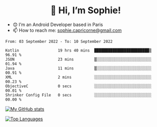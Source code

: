 <h1 align="center"> 👋 Hi, I’m Sophie! </h1>  

- 😊 I’m an Android Developer based in Paris
- 📫 How to reach me: sophie.capricorne@gmail.com


<!--START_SECTION:waka-->

```text
From: 03 September 2022 - To: 10 September 2022

Kotlin                 19 hrs 40 mins  ████████████████████████▒   96.91 %
JSON                   23 mins         ▒░░░░░░░░░░░░░░░░░░░░░░░░   01.94 %
Java                   11 mins         ▒░░░░░░░░░░░░░░░░░░░░░░░░   00.91 %
XML                    2 mins          ░░░░░░░░░░░░░░░░░░░░░░░░░   00.23 %
ObjectiveC             0 secs          ░░░░░░░░░░░░░░░░░░░░░░░░░   00.01 %
Shrinker Config File   0 secs          ░░░░░░░░░░░░░░░░░░░░░░░░░   00.00 %
```

<!--END_SECTION:waka-->

[![My GitHub stats](https://github-readme-stats.vercel.app/api?username=sophicapri&show_icons=true&theme=buefy)](https://github.com/anuraghazra/github-readme-stats)

[![Top Languages](https://github-readme-stats.vercel.app/api/top-langs/?username=sophicapri&langs_count=2&layout=compact)](https://github.com/anuraghazra/github-readme-stats)
